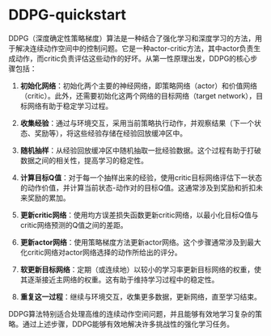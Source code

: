 # DDPG-quickstart

DDPG（深度确定性策略梯度）算法是一种结合了强化学习和深度学习的方法，用于解决连续动作空间中的控制问题。它是一种actor-critic方法，其中actor负责生成动作，而critic负责评估这些动作的好坏。从第一性原理出发，DDPG的核心步骤包括：

1. **初始化网络**：初始化两个主要的神经网络，即策略网络（actor）和价值网络（critic）。此外，还需要初始化这两个网络的目标网络（target network），目标网络有助于稳定学习过程。

2. **收集经验**：通过与环境交互，采用当前策略执行动作，并观察结果（下一个状态、奖励等），将这些经验存储在经验回放缓冲区中。

3. **随机抽样**：从经验回放缓冲区中随机抽取一批经验数据。这个过程有助于打破数据之间的相关性，提高学习的稳定性。

4. **计算目标Q值**：对于每一个抽样出来的经验，使用critic目标网络评估下一状态的动作价值，并计算当前状态-动作对的目标Q值。这通常涉及到奖励和折扣未来奖励的累加。

5. **更新critic网络**：使用均方误差损失函数更新critic网络，以最小化目标Q值与critic网络预测的Q值之间的差距。

6. **更新actor网络**：使用策略梯度方法更新actor网络。这个步骤通常涉及到最大化critic网络对actor网络选择的动作所给出的评分。

7. **软更新目标网络**：定期（或连续地）以较小的学习率更新目标网络的权重，使其逐渐接近主网络的权重。这有助于维持学习过程中的稳定性。

8. **重复这一过程**：继续与环境交互，收集更多数据，更新网络，直至学习结束。

DDPG算法特别适合处理高维的连续动作空间问题，并且能够有效地学习复杂的策略。通过上述步骤，DDPG能够有效地解决许多挑战性的强化学习任务。
